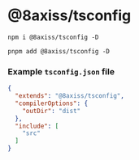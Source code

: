 # @8axiss/tsconfig

```
npm i @8axiss/tsconfig -D
```
```
pnpm add @8axiss/tsconfig -D
```

### Example ```tsconfig.json``` file
```json
{
  "extends": "@8axiss/tsconfig",
  "compilerOptions": {
    "outDir": "dist"
  },
  "include": [
    "src"
  ]
}
```
